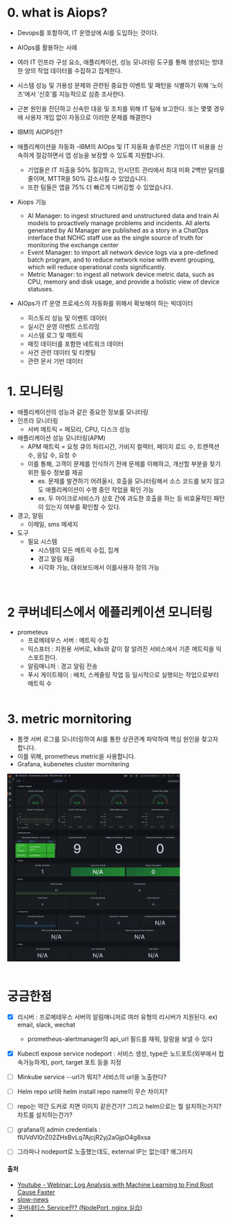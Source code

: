 # 0. what is Aiops?
- Devops를 포함하여, IT 운영상에 AI를 도입하는 것이다.
- AIOps를 활용하는 사례
 - 여러 IT 인프라 구성 요소, 애플리케이션, 성능 모니터링 도구를 통해 생성되는 방대한 양의 작업 데이터를 수집하고 집계한다.
 - 시스템 성능 및 가용성 문제와 관련된 중요한 이벤트 및 패턴을 식별하기 위해 ‘노이즈’에서 ‘신호’를 지능적으로 심층 조사한다.
 - 근본 원인을 진단하고 신속한 대응 및 조치를 위해 IT 팀에 보고한다. 또는 몇몇 경우에 사용자 개입 없이 자동으로 이러한 문제를 해결한다

- IBM의 AIOPS란?
 - 애플리케이션을 자동화
   -IBM의 AIOps 및 IT 자동화 솔루션은 기업이 IT 비용을 신속하게 절감하면서 앱 성능을 보장할 수 있도록 지원합니다.
   - 기업들은 IT 지출을 50% 절감하고, 인시던트 관리에서 최대 미화 2백만 달러를 줄이며, MTTR을 50% 감소시킬 수 있었습니다.
   - 또한 팀들은 앱을 75% 더 빠르게 디버깅할 수 있었습니다.
 - Aiops 기능
    - AI Manager: to ingest structured and unstructured data and train AI models to proactively manage problems and incidents. All alerts generated by AI Manager are published as a story in a ChatOps interface that NCHC staff use as the single source of truth for monitoring the exchange center
    - Event Manager: to import all network device logs via a pre-defined batch program, and to reduce network noise with event grouping, which will reduce operational costs significantly.
    - Metric Manager: to ingest all network device metric data, such as CPU, memory and disk usage, and provide a holistic view of device statuses.
- AIOps가 IT 운영 프로세스의 자동화를 위해서 확보해야 하는 빅데이터
  - 히스토리 성능 및 이벤트 데이터
  - 실시간 운영 이벤트 스트리밍
  - 시스템 로그 및 메트릭
  - 패킷 데이터를 포함한 네트워크 데이터
  - 사건 관련 데이터 및 티켓팅
  - 관련 문서 기반 데이터

# 1. 모니터링
- 애플리케이션의 성능과 같은 중요한 정보를 모니터링
 - 인프라 모니터링
   - 서버 메트릭 = 메모리, CPU, 디스크 성능 
 - 애플리케이션 성능 모니터링(APM)
   - APM 매트릭 = 요청 큐의 처리시간, 가비지 컬렉터, 페이지 로드 수, 트랜잭션 수, 응답 수, 요청 수
   - 이를 통해, 고객이 문제를 인식하기 전에 문제를 이해하고, 개선할 부분을 찾기 위한 필수 정보를 제공
      - ex. 문제를 발견하기 어려울시, 호출을 모니터링해서 소스 코드를 보지 않고도 애플리케이션이 수행 중인 작업을 확인 가능
      - ex. 두 마이크로서비스가 상호 간에 과도한 호출을 하는 등 비효율적인 패턴이 있는지 여부를 확인할 수 있다.
  - 경고, 알림
    - 이메일, sms 메세지   
  - 도구
    - 필요 시스템
      - 시스템의 모든 메트릭 수집, 집계
      - 경고 알림 제공
      - 시각화 가능, 대쉬보드에서 이를사용자 정의 가능   
<br/><br/>
# 2 쿠버네티스에서 에플리케이션 모니터링
- prometeus
  - 프로메테우스 서버 : 메트릭 수집
  - 익스포터 : 지원용 서버로, k8s와 같이 잘 알려진 서비스에서 기존 메트릭을 익스포트한다.
  - 알림매니저 : 경고 알림 전송
  - 푸시 게이트웨이 : 배치, 스케줄링 작업 등 일시적으로 실행되는 작업으로부터 메트릭 수 
<br/><br/>
# 3. metric mornitoring
- 톰캣 서버 로그를 모니터링하여 AI를 통한 상관관계 파악하여 핵심 원인을 찾고자 합니다.
- 이를 위해, prometheus metric을 사용합니다.   
- Grafana, kubenetes cluster mornitering 
<img src = "https://github.com/wonjae124/Devops/blob/main/image/%EC%8A%A4%ED%81%AC%EB%A6%B0%EC%83%B7%202023-03-16%2022-36-49.png" width=400>
<br/><br/>


# 궁금한점
- [x] 리시버 : 프로메테우스 서버의 알림매니저로 여러 유형의 리시버가 지원된다. ex) email, slack, wechat
  - prometheus-alertmanager의 api_url 필드를 채워, 알람을 보낼 수 있다
- [x] Kubectl expose service nodeport : 서비스 생성, type은 노드포트(외부에서 접속가능하게), port, target 포트 등을 지정

- [ ] Minkube service --url가 뭐지? 서비스의 url을 노출한다?
- [ ] Helm repo url와 helm install repo name이 무슨 차이지?
- [ ] repo는 약간 도커로 치면 이미지 같은건가? 그리고 helm으로는 뭘 설치하는거지? 차트를 설치하는건가?
- [ ] grafana의 admin credentials : flUVdVl0rZ02ZHxBvLq7AjcjR2yj2aGjpO4g8xsa
- [ ] 그라파나 nodeport로 노출했는데도, external IP는 없는데? 왜그러지


#### 출처
- [Youtube - Webinar: Log Analysis with Machine Learning to Find Root Cause Faster](https://youtu.be/MpYB4Qcl570 )
- [slow-news](https://slownews.kr/86121)
- [쿠버네티스 Service란? (NodePort, nginx 실습)](https://yoonchang.tistory.com/49)
- <br/><br/><br/>


